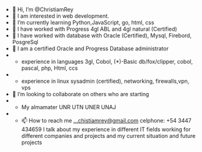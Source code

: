 - 👋 Hi, I’m @ChristiamRey
- 👀 I am interested in web development.
- 🌱 I’m currently learning Python,JavaScript, go, html, css
- 👀 I have worked with Progress 4gl ABL and 4gl natural  (Certified)
- 👀 I have worked with database with Oracle (Certified), Mysql, Firebord, PosgreSql 
- 👀 I am a certified Oracle and Progress Database administrator
- -  experience in languages 3gl, Cobol, (*)-Basic db/fox/clipper, cobol, pascal, php, Html, ccs
- -  experience in linux sysadmin (certified), networking, firewalls,vpn, vps
- 💞️ I’m looking to collaborate on others who are starting
- - My almamater UNR UTN UNER UNAJ
- - 📫 How to reach me ...chistiamrey@gmail.com celphone: +54 3447 434659
     I talk about my experience in different IT fields working for different companies 
     and projects and my current situation and future projects
<!---
cereyco is a ✨ special ✨ repository because its `README.md` (this file) appears on your GitHub profile.
You can click the Preview link to take a look at your changes.
--->
